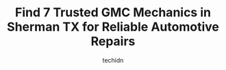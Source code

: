 ---
layout: ampstory
image: https://images.unsplash.com/photo-1580014317999-e9f1936787a5?ixlib=rb-4.0.3&ixid=MnwxMjA3fDB8MHxwaG90by1wYWdlfHx8fGVufDB8fHx8&auto=format&fit=crop&w=640&h=853&q=80
author: techidn
featured: false
description: For top-quality automotive repairs and maintenance, visit the 7 best GMC Mechanic in Sherman TX, USA. Their reputation for excellence and their dedication to customer satisfaction make them 
title: Find 7 Trusted GMC Mechanics in Sherman TX for Reliable Automotive Repairs
cover:
   title: Find 7 Trusted GMC Mechanics in Sherman TX for Reliable Automotive Repairs
   subtitle: Rickpate
   background: https://images.unsplash.com/photo-1580014317999-e9f1936787a5?ixlib=rb-4.0.3&ixid=MnwxMjA3fDB8MHxwaG90by1wYWdlfHx8fGVufDB8fHx8&auto=format&fit=crop&w=640&h=853&q=80

pages: 
 - layout: thirds
   top: <h1>#1 Woods Tire Pros</h1>
   bottom: "<p>I had ordered a set of 4 tires and had them sent to their business. When i contacted them about the tires they were very helpful and courteous. When i had time i went to </p>"
   background: https://www.knot35.com/toplist/wp-content/uploads/2023/06/best-gmc-mechanic-1-in-sherman-tx-1685831160.jpeg
   backgroundblur: true
 - layout: thirds
   top: <h1>#2 Vanguard Buick GMC of Sherman Service Center</h1>
   bottom: "<p>3314 Texoma Pkwy, Sherman, TX 75090, United States</p>"
   background: https://www.knot35.com/toplist/wp-content/uploads/2023/06/best-gmc-mechanic-2-in-sherman-tx-1685831160.jpeg
   cta:
      link: https://www.knot35.com/toplist/find-7-trusted-gmc-mechanics-in-sherman-tx-for-reliable-automotive-repairs/
      text: Find 7 Trusted GMC Mechanics in Sherman TX for Reliable Automotive Repairs
 - layout: thirds
   top: <h1>#3 Motor Masters</h1>
   bottom: "<p>520 W Houston St, Sherman, TX 75090, United States</p>"
   background: https://www.knot35.com/toplist/wp-content/uploads/2023/06/best-gmc-mechanic-3-in-sherman-tx-1685831160.jpeg
   cta:
      link: https://www.knot35.com/toplist/find-7-trusted-gmc-mechanics-in-sherman-tx-for-reliable-automotive-repairs/
      text: Find 7 Trusted GMC Mechanics in Sherman TX for Reliable Automotive Repairs
 - layout: thirds
   top: <h1>#4 A & B AUTOMOTIVE</h1>
   bottom: "<p>4114 Texoma Pkwy, Sherman, TX 75090, United States</p>"
   background: https://images.unsplash.com/photo-1489694553447-4c9339da310d?ixlib=rb-4.0.3&ixid=MnwxMjA3fDB8MHxwaG90by1wYWdlfHx8fGVufDB8fHx8&auto=format&fit=crop&w=640&h=853&q=80
   cta:
      link: https://www.knot35.com/toplist/find-7-trusted-gmc-mechanics-in-sherman-tx-for-reliable-automotive-repairs/
      text: Find 7 Trusted GMC Mechanics in Sherman TX for Reliable Automotive Repairs
 - layout: thirds
   top: <h1>#5 Campbells Garage</h1>
   bottom: "<p>3407 W Houston St, Sherman, TX 75092, United States</p>"
   background: https://images.unsplash.com/photo-1597773150796-e5c14ebecbf5?ixlib=rb-4.0.3&ixid=MnwxMjA3fDB8MHxwaG90by1wYWdlfHx8fGVufDB8fHx8&auto=format&fit=crop&w=640&h=853&q=80
   cta:
      link: https://www.knot35.com/toplist/find-7-trusted-gmc-mechanics-in-sherman-tx-for-reliable-automotive-repairs/
      text: Find 7 Trusted GMC Mechanics in Sherman TX for Reliable Automotive Repairs
 - layout: thirds
   top: <h1>#6 Sherman Chevrolet Service</h1>
   bottom: "<p>600 E Lamberth Rd, Sherman, TX 75090, United States</p>"
   background: https://images.unsplash.com/photo-1527066579998-dbbae57f45ce?ixlib=rb-4.0.3&ixid=MnwxMjA3fDB8MHxwaG90by1wYWdlfHx8fGVufDB8fHx8&auto=format&fit=crop&w=640&h=853&q=80
   cta:
      link: https://www.knot35.com/toplist/find-7-trusted-gmc-mechanics-in-sherman-tx-for-reliable-automotive-repairs/
      text: Find 7 Trusted GMC Mechanics in Sherman TX for Reliable Automotive Repairs
 - layout: thirds
   top: <h1>#7 Parkway Collision Center</h1>
   bottom: "<p>3314 Texoma Pkwy #1914, Sherman, TX 75090, United States</p>"
   background: https://images.unsplash.com/photo-1489648022186-8f49310909a0?ixlib=rb-4.0.3&ixid=MnwxMjA3fDB8MHxwaG90by1wYWdlfHx8fGVufDB8fHx8&auto=format&fit=crop&w=640&h=853&q=80
   cta:
      link: https://www.knot35.com/toplist/find-7-trusted-gmc-mechanics-in-sherman-tx-for-reliable-automotive-repairs/
      text: Find 7 Trusted GMC Mechanics in Sherman TX for Reliable Automotive Repairs
 - layout: thirds
   middle: Continue reading...
   background: https://images.unsplash.com/photo-1613843873231-1447db182f97?ixlib=rb-4.0.3&ixid=MnwxMjA3fDB8MHxwaG90by1wYWdlfHx8fGVufDB8fHx8&auto=format&fit=crop&w=640&h=853&q=80
   cta:
      link: https://www.knot35.com/toplist/find-7-trusted-gmc-mechanics-in-sherman-tx-for-reliable-automotive-repairs/
      text: Find 7 Trusted GMC Mechanics in Sherman TX for Reliable Automotive Repairs
      
---